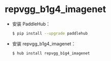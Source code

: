 # repvgg_b1g4_imagenet
* 安装 PaddleHub：

    ```bash
    $ pip install --upgrade paddlehub
    ```

* 安装 repvgg_b1g4_imagenet：

    ```bash
    $ hub install repvgg_b1g4_imagenet
    ```
